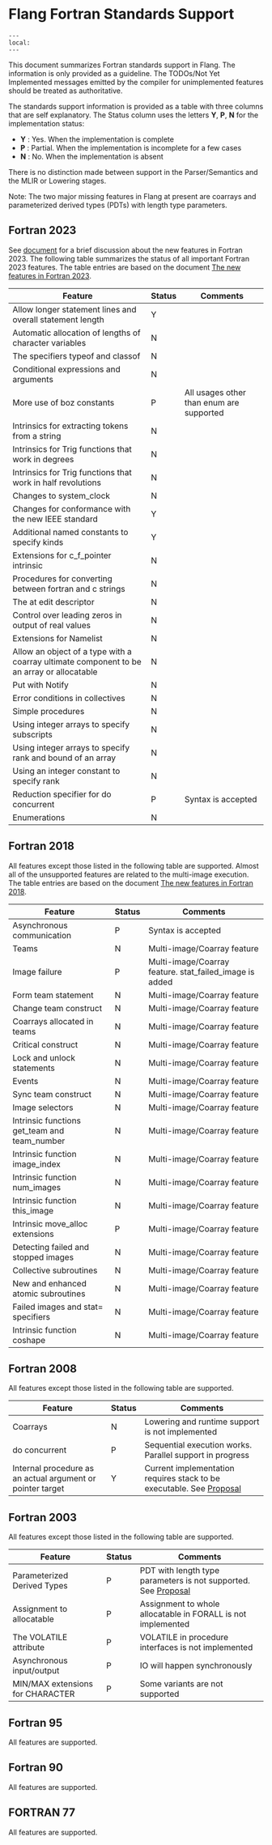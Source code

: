 <!--===- docs/FortranStandardsSupport.md

   Part of the LLVM Project, under the Apache License v2.0 with LLVM Exceptions.
   See https://llvm.org/LICENSE.txt for license information.
   SPDX-License-Identifier: Apache-2.0 WITH LLVM-exception

-->

# Flang Fortran Standards Support

```{contents}
---
local:
---
```

This document summarizes Fortran standards support in Flang. The information is only provided as a guideline. The
TODOs/Not Yet Implemented messages emitted by the compiler for unimplemented features should be treated as authoritative.

The standards support information is provided as a table with three columns that are self explanatory.
The Status column uses the letters **Y**, **P**, **N** for the implementation status:
- **Y** : Yes. When the implementation is complete
- **P** : Partial. When the implementation is incomplete for a few cases
- **N** : No. When the implementation is absent

There is no distinction made between support in the Parser/Semantics and the MLIR or Lowering stages.

Note: The two major missing features in Flang at present are coarrays and parameterized derived types (PDTs) with length type parameters.


## Fortran 2023
See [document](F202X.md) for a brief discussion about the new features in Fortran 2023. The following table summarizes the
status of all important Fortran 2023 features. The table entries are based on the document [The new features in Fortran 2023](https://wg5-fortran.org/N2201-N2250/N2212.pdf).

| Feature                                                    | Status | Comments                                                |
|------------------------------------------------------------|--------|---------------------------------------------------------|
| Allow longer statement lines and overall statement length  | Y      | |
| Automatic allocation of lengths of character variables     | N      | |
| The specifiers typeof and classof                          | N      | |
| Conditional expressions and arguments                      | N      | |
| More use of boz constants                                  | P      | All usages other than enum are supported |
| Intrinsics for extracting tokens from a string             | N      | |
| Intrinsics for Trig functions that work in degrees         | N      | |
| Intrinsics for Trig functions that work in half revolutions| N      | |
| Changes to system_clock                                    | N      | |
| Changes for conformance with the new IEEE standard         | Y      | |
| Additional named constants to specify kinds                | Y      | |
| Extensions for c_f_pointer intrinsic                       | N      | |
| Procedures for converting between fortran and c strings    | N      | |
| The at edit descriptor                                     | N      | |
| Control over leading zeros in output of real values        | N      | |
| Extensions for Namelist                                    | N      | |
| Allow an object of a type with a coarray ultimate component to be an array or allocatable | N | |
| Put with Notify                                            | N      | |
| Error conditions in collectives                            | N      | |
| Simple procedures                                          | N      | |
| Using integer arrays to specify subscripts                 | N      | |
| Using integer arrays to specify rank and bound of an array | N      | |
| Using an integer constant to specify rank                  | N      | |
| Reduction specifier for do concurrent                      | P      | Syntax is accepted |
| Enumerations                                               | N      | |

## Fortran 2018
All features except those listed in the following table are supported. Almost all of the unsupported features are related to
the multi-image execution. The table entries are based on the document [The new features in Fortran 2018](https://wg5-fortran.org/N2151-N2200/ISO-IECJTC1-SC22-WG5_N2161_The_New_Features_of_Fortran_2018.pdf).

| Feature                                                    | Status | Comments                                                |
|------------------------------------------------------------|--------|---------------------------------------------------------|
| Asynchronous communication                                 | P      | Syntax is accepted |
| Teams                                                      | N      | Multi-image/Coarray feature |
| Image failure                                              | P      | Multi-image/Coarray feature. stat_failed_image is added |
| Form team statement                                        | N      | Multi-image/Coarray feature |
| Change team construct                                      | N      | Multi-image/Coarray feature |
| Coarrays allocated in teams                                | N      | Multi-image/Coarray feature |
| Critical construct                                         | N      | Multi-image/Coarray feature |
| Lock and unlock statements                                 | N      | Multi-image/Coarray feature |
| Events                                                     | N      | Multi-image/Coarray feature |
| Sync team construct                                        | N      | Multi-image/Coarray feature |
| Image selectors                                            | N      | Multi-image/Coarray feature |
| Intrinsic functions get_team 	and team_number              | N      | Multi-image/Coarray feature |
| Intrinsic function image_index                             | N      | Multi-image/Coarray feature |
| Intrinsic function num_images                              | N      | Multi-image/Coarray feature |
| Intrinsic function this_image                              | N      | Multi-image/Coarray feature |
| Intrinsic move_alloc extensions                            | P      | Multi-image/Coarray feature |
| Detecting failed and stopped images                        | N      | Multi-image/Coarray feature |
| Collective subroutines                                     | N      | Multi-image/Coarray feature |
| New and enhanced atomic subroutines                        | N      | Multi-image/Coarray feature |
| Failed images and stat= specifiers                         | N      | Multi-image/Coarray feature |
| Intrinsic function coshape                                 | N      | Multi-image/Coarray feature |

## Fortran 2008
All features except those listed in the following table are supported.

| Feature                                                    | Status | Comments                                                |
|------------------------------------------------------------|--------|---------------------------------------------------------|
| Coarrays                                                   | N      | Lowering and runtime support is not implemented         |
| do concurrent                                              | P      | Sequential execution works. Parallel support in progress|
| Internal procedure as an actual argument or pointer target | Y      | Current implementation requires stack to be executable. See [Proposal](InternalProcedureTrampolines.md) |

## Fortran 2003
All features except those listed in the following table are supported.

| Feature                                                    | Status | Comments                                                |
|------------------------------------------------------------|--------|---------------------------------------------------------|
| Parameterized Derived Types                                | P      | PDT with length type parameters is not supported. See [Proposal](ParameterizedDerivedTypes.md) |
| Assignment to allocatable                                  | P      | Assignment to whole allocatable in FORALL is not implemented       |
| The VOLATILE attribute                                     | P      | VOLATILE in procedure interfaces is not implemented     |
| Asynchronous input/output                                  | P      | IO will happen synchronously                            |
| MIN/MAX extensions for CHARACTER                           | P      | Some variants are not supported                         |

## Fortran 95
All features are supported.

## Fortran 90
All features are supported.

## FORTRAN 77
All features are supported.
